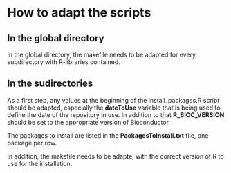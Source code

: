 # How to adapt the scripts

## In the global directory
In the global directory, the makefile needs to be adapted for every subdirectory with R-libraries contained.

## In the sudirectories
As a first step, any values at the beginning of the install_packages.R script should be adapted, 
especially the **dateToUse** variable that is being used to define the date of the repository in use.
In addition to that **R_BIOC_VERSION** should be set to the appropriate version of Bioconductor.

The packages to install are listed in the **PackagesToInstall.txt** file, one package per row.

In addition, the makefile needs to be adapte, with the correct version of R to use for the installation.

